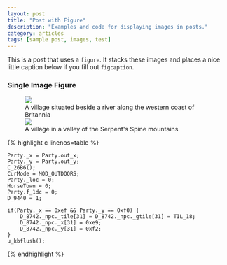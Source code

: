 ```yaml
---
layout: post
title: "Post with Figure"
description: "Examples and code for displaying images in posts."
category: articles
tags: [sample post, images, test]
---
```


This is a post that uses a `figure`. It stacks these images and places a nice little caption below if you fill out `figcaption`.

### Single Image Figure

<figure>
	<img src="/ultima-IV-trinity/images/river_village.jpg">
	<figcaption>A village situated beside a river along the western coast of Britannia</figcaption>
	<img src="/ultima-IV-trinity/images/valley_village.jpg">
	<figcaption>A village in a valley of the Serpent's Spine mountains</figcaption>
</figure>

{% highlight c linenos=table %}

	Party._x = Party.out_x;
	Party._y = Party.out_y;
	C_26B6();
	CurMode = MOD_OUTDOORS;
	Party._loc = 0;
    HorseTown = 0;
	Party.f_1dc = 0;
	D_9440 = 1;

	if(Party._x == 0xef && Party._y == 0xf0) {
		D_8742._npc._tile[31] = D_8742._npc._gtile[31] = TIL_18;
		D_8742._npc._x[31] = 0xe9;
		D_8742._npc._y[31] = 0xf2;
	}
	u_kbflush();

{% endhighlight %}
